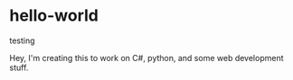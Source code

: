 # hello-world
testing

Hey, I'm creating this to work on C#, python, and some web development stuff.
